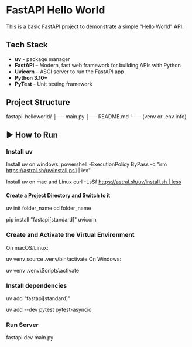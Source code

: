 # FastAPI Hello World 

This is a basic FastAPI project to demonstrate a simple "Hello World" API.

##  Tech Stack

- **uv** - package manager
- **FastAPI** – Modern, fast web framework for building APIs with Python
- **Uvicorn** – ASGI server to run the FastAPI app
- **Python 3.10+**
- **PyTest** - Unit testing framework

##  Project Structure

fastapi-helloworld/
├── main.py
├── README.md
└── (venv or .env info)


## ▶️ How to Run

###  Install uv

Install uv on windows:
powershell -ExecutionPolicy ByPass -c "irm https://astral.sh/uv/install.ps1 | iex"

Install uv on mac and Linux
curl -LsSf https://astral.sh/uv/install.sh | less

#### Create a Project Directory and Switch to it
uv init folder_name
cd folder_name

pip install "fastapi[standard]" uvicorn

### Create and Activate the Virtual Environment

On macOS/Linux:

uv venv
source .venv/bin/activate
On Windows:

uv venv
.venv\Scripts\activate

### Install dependencies

uv add "fastapi[standard]"

uv add --dev pytest pytest-asyncio


### Run Server

fastapi dev main.py